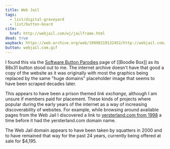 ```yaml
---
title: Web Jail
tags:
  - list/digital-graveyard
  - list/button-board
cite:
  href: http://webjail.com/wj/jailframe.html
dead: true
wayback: https://web.archive.org/web/19990219132452/http://webjail.com/wj/jailframe.html
button: webjail.com.gif
---
```


I found this via the [Software Button Parodies](https://boodlebox.neocities.org/award3) page of [[Boodle Box]] as its 88x31 button stood out to me. The internet archive doesn't have that good a copy of the website as it was originally with most the graphics being replaced by the same "huge domains" placeholder image that seems to have been scraped decades later.

This appears to have been a prison themed _link exchange,_ although I am unsure if members paid for placement. These kinds of projects where popular during the early years of the internet as a way of increasing discoverability of websites. For example, while browsing around available pages from the Web Jail I discovered a link to [yersterland.com from 1998](https://web.archive.org/web/19981206074340/http://www.mcs.net/%7Ewerner/yester.html) a time before it had the yersterland.com domain name.

The Web Jail domain appears to have been taken by squatters in 2000 and to have remained that way for the past 24 years, currently being offered at sale for $4,195.
